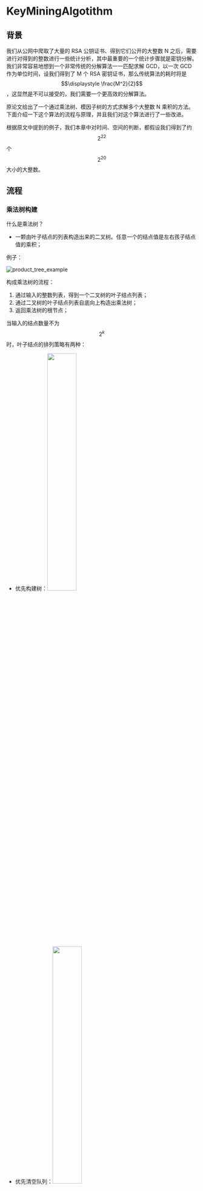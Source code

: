 # KeyMiningAlgotithm

## 背景

我们从公网中爬取了大量的 RSA 公钥证书、得到它们公开的大整数 N 之后，需要进行对得到的整数进行一些统计分析，其中最重要的一个统计步骤就是密钥分解。我们非常容易地想到一个非常传统的分解算法一一匹配求解 GCD，以一次 GCD 作为单位时间，设我们得到了 M 个 RSA 密钥证书，那么传统算法的耗时将是 $$\displaystyle \frac{M^2}{2}$$，这显然是不可以接受的，我们需要一个更高效的分解算法。

原论文给出了一个通过乘法树、模因子树的方式求解多个大整数 N 乘积的方法。下面介绍一下这个算法的流程与原理，并且我们对这个算法进行了一些改进。

根据原文中提到的例子，我们本章中对时间、空间的判断，都假设我们得到了约 $$2 ^ {22}$$ 个 $$2^{20}$$ 大小的大整数。

## 流程

### 乘法树构建

什么是乘法树？

- 一颗由叶子结点的列表构造出来的二叉树。任意一个的结点值是左右孩子结点值的乘积；

例子：

![product_tree_example](./img/product_tree_example.png)

构成乘法树的流程：

1. 通过输入的整数列表，得到一个二叉树的叶子结点列表；
2. 通过二叉树的叶子结点列表自底向上构造出乘法树；
3. 返回乘法树的根节点；

当输入的结点数量不为 $$2^k$$ 时，叶子结点的排列策略有两种：

- 优先构建树：<img src="./img/node_count_7_first.png" width=40%>
- 优先清空队列：<img src="./img/node_count_7_second.png" width=40%>

后者的树高度显然要更低一些，我们应该使用第二种。

### 模因子树构建

什么是模因子树？

- 一颗由乘法树构造出来的二叉树。根节点与乘法树根节点值相同，任意一个结点的值通过其父节点的值与乘法树对应结点的平方取模得到。

例子：

![remainde_tree_example](./img/remainde_tree_example.png)

构建流程：

1. 输入一棵构建好的乘法树，

2. 自顶向下开始，设每个结点的值为 V，其父节点的值为 P，做：$$V \equiv P \mod{ V^2 }$$

关于模因子树叶子结点值为 N 的[讨论](#remainer_leaf_equal_0)。

### 通过模因子树计算因子

对模因子树的叶子结点进行以下计算之后，可以得到的每个大整数的因子分解结果：

1. 将模因子树的叶子结点 r 与乘法树 p 对应的叶子结点做除法得到 q，即 $$\displaystyle q = \frac{p}{r}$$（可以[证明](#prove_ivide)结果一定是整除的）
2. 将整除的结果 q 与乘法树叶子结点 p 取最大公因子 g，即 $$g = gcd(q, p)$$

例子：

![remainde_tree_gcd_example](./img/remainde_tree_gcd_example.png)

### 大整数去重

大数字的范围大约是 $$(0,2^{20})$$ ，大整数数量约为 $$2^{22}$$。经过一些的[讨论](#redblacktree_or_hashmap)，我们决定使用哈希函数进行去重。

我们假设哈希函数是绝对随机的，对于生成 x 比特的哈希函数，设产生哈希冲突的概率为 p，我们可以计算它们之间的函数关系：

### 性能分析

我对代码进行了一轮重构，其中密钥分解对外暴露的 `.h` 文件结构如下：

```c++
class EffientlyGcd {
private:
    const std::vector<mpz_class>& rawNumbersVec;
    std::vector<mpz_class> finalGcdsVec;
    std::vector<mpz_class> bigNumbers;
    unsigned int step = 0;

    ProductTree *productTree = nullptr;
    RemainderTree *remainderTree = nullptr;

public:
    explicit EffientlyGcd(const std::vector<mpz_class> &rnv) : rawNumbersVec(rnv) {}

    void S0_excludeUnexpectedNumbers();
    void S1_buildProductTree();
     void S2_buildRemainderTree();
    void S3_getGcdsFromRTree();

    const std::vector<mpz_class> *getGcdVector() const;
    const ProductTree *getProductTree() const { return this->productTree; }
    ~EffientlyGcd();
};
```

其中 S0-S1 就是乘法树构建以知道 gcd 求解这个过程中的步骤。我们通过过 BOOST 测试了 1024 个 1024 比特大小的整数，测试结果如下（其中 wall 是包含系统中断的时间，CPU 是在 CPU 上进行运算的时间）：

```
Init :  0.000003s wall, 0.000000s user + 0.000000s system = 0.000000s CPU (n/a%)

STEP0:  0.000335s wall, 0.000000s user + 0.000000s system = 0.000000s CPU (n/a%)

STEP1:  0.022037s wall, 0.020000s user + 0.000000s system = 0.020000s CPU (90.8%)

STEP2:  0.252962s wall, 0.250000s user + 0.000000s system = 0.250000s CPU (98.8%)

STEP3:  0.278490s wall, 0.270000s user + 0.000000s system = 0.270000s CPU (97.0%)
```

三个主要步骤的时间执行比例是：

- 乘法树构建: 剩余树构建: 计算公因数 = `1:12:1`

可见主要的时间消耗在执行模因子树构建这个步骤上。模因子树的构建主要由平方与取模两个操作构成，经过同样的时间计算可得到二者的执行时间比：

- 平方: 取模 = `1:4`。也就是说算法的性能瓶颈在于取模运算。

通过运行测试不同数量的大整数（测试时机器上不应该运行其他 CPU 密集型任务），我们得到了许多关于运行时间的数据，因此我们可以绘制以下的表格：

![plot_amount_and_time](./img/plot_amont_and_time.png)

通过在我的电脑上的模拟，我们可以得出结论：

- $$1024^2$$ 比特的大整数数量与计算时间大致成正比例关系：$$Time = (4 \times 10^{-4}  \times Amount - 0.219)s$$
- 也就是说，如果我希望在我的电脑上计算 $$2^{22}$$ 个整数，这会花费约 $$1739.0s \approx 28.98min \approx 0.5h$$

这是完全可以接受的。

## 附录

<a id="remainer_leaf_equal_0"></a>

### 模因子树叶子结点为 0

设乘法树的根节点为 $$P_0$$，我们取一个乘法树的叶子结点的值 p，它对应的模因子树的叶子结点的值 r。

容易得到模因子树叶子结点值的本质是：$$r \equiv P_0 \pmod{p^2}$$，乘法树与模因子树都是为了以更加有效率的方式计算出这个值的辅助工具。

我们知道 p 是一个大整数，且它一定是两个大素数的积，我们设 $$P_0 = p * P_1, p = s * t$$（其中 s、t 是两个大素数）。那么：$$r = 0 \Leftrightarrow P_0 \equiv 0 \pmod{p^2} \Leftrightarrow p *P_1 \equiv 0 \pmod{p^2} \Leftrightarrow P_1 \equiv 0 \pmod{s * t}$$

也就说，除了 p 外，原大整数列表中至少还有一个 s 的倍数与一个 t 的倍数。分情况讨论：

1. 当 s、t 是同一个数字的因子时：这种情况是可以接受的，因为即使使用传统的方法，也只能得到“存在两个相同数字”的结论，而并不能分解他们；

2. 当 $$p_1 = s * s', p_2 = t * t', s' \not= t'$$ 时，p 不可以被分解，而 $$p_1,p_2$$ 可以被分解，但使用传统的、时间复杂度为 $$O(n^2) * time_{gcd}$$ 的分解算法，p 时可以被分解的。

   这种情况在某种程度上也是可以接受的，因为使用 $$p_1, p_2$$ 的分解结果 s、t 仍然可以将 p 分解。

3. 当 $$p_1 = s * s', p_2 = t * t', s' = t'$$ 时，$$p, p_1, p_2$$ 在这个算法中都是不可以分解的，进一步的，任何数量的、因子构成循环的大整数数列，在这个算法中都是不可分解的。

   这种情况是完全不可接受的，因为使用传统的、时间复杂度为 $$O(n^2) * time_{gcd}$$ 的分解算法，这些数字都是可以被轻松分解的；

为了规避上面三种情况提到的矛盾，我们希望在计算之前对大整数数列进行一次[大整数去重](#redblacktree_or_hashmap)，排除其中的第一种情况。于是，当我们得到的叶子结点为零时，我们可以断言：模因子树出现 0 位置的叶子结点对应的乘法树叶子结点，一定是可以分解的，我们可以使用穷举的办法得到它们的值。

<a id="prove_divide"></a>

### 结点整除的证明

重复上面的假设，通过上面的讨论可以得到 $$r \equiv P_0 \pmod{p^2}$$

显然 p 是 $$P_0$$ 的因子，设 $$ P_0 = p * P_1$$。

因此：$$r \equiv p * P_1 \pmod{p^2} \rightarrow r \equiv 0 \mod{p}$$，得证。

<a id="redblacktree_or_hashmap"></a>

### 大整数去重方式的讨论

在 C++、Java 等高级语言中，是内置了去重方法的，它就是 SDK 层面实现的 `set` 集合或 `dictionary` 字典的键去重。它们底层的实现方式大致有两种：红黑树与哈希表。

基于以下的一些原因，我决定使用哈希表而不是红黑树：

1. 实现红黑树必须将所有的整数同时加载到内存中来；
2. 红黑树的插入复杂度 $$O(log_2{n}), \text{n is depth of the tree}$$ 要高于哈希表的时间复杂度 $$O(1)$$。后者的时间主要取决于计算哈希函数的时间复杂度，而这个时间与整数的比特长度是正相关的。

关于哈希函数的讨论，我们假设哈希的生成比特长度为 x，对于规模为 $$2^{22}$$ 大小的大整数。我们可以类比成将 $$2^{22}$$  个整数放入 $$2^x$$ 个桶中。有以下分析：

1. 每个桶为空的概率：$$\displaystyle (1 - \frac{1}{2^{x}})^{2^{22}}$$
2. 空桶的期望个数 $$\displaystyle C = 2^x (1 - \frac{1}{2^x})^{2^{22}} = 2^x ((1 - \frac{1}{2^x})^{-2^x})^{-\frac{2^{22}}{2^x}}$$
3. 显然我们有 $$x > 22$$，于是我们可以认为 $$2^x \rightarrow \infin$$，因此 $$C = 2^x e^{-2^{22 - x}}$$ 
4. 发生冲突的期望个数，与空桶的期望个数是线性相关的：$$\displaystyle P = 2^{22} - 2^x + \frac{2^x}{e^{2^{22 - x}}}$$

将上面的函数绘制成一个离散曲线：

![colisiontime_and_bitlen](./img/colisiontime_and_bitlen.png)

离散数据显示，当比特数为 43 上时，期望冲突次数降为 1，比特数为 49 时，期望冲突次数降为 0 ，可忽略。这也就是说我们需要尽可能的设计或选择一个比特数大于 50 的哈希函数。

